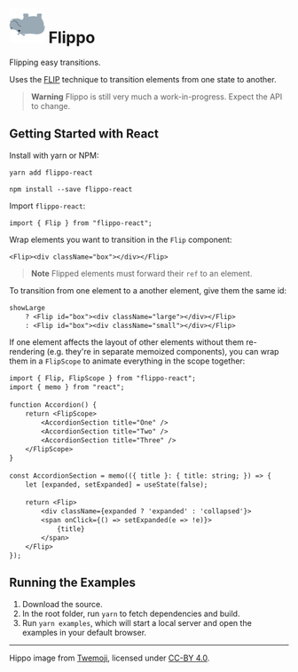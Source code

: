 # ![upside down hippo](/assets/hippo.svg) Flippo
Flipping easy transitions.

Uses the [FLIP](https://aerotwist.com/blog/flip-your-animations/) technique to transition elements from one state to another.

> **Warning**
> Flippo is still very much a work-in-progress. Expect the API to change.

## Getting Started with React
Install with yarn or NPM:
```
yarn add flippo-react
```
```
npm install --save flippo-react
```

Import `flippo-react`:
```tsx
import { Flip } from "flippo-react";
```

Wrap elements you want to transition in the `Flip` component:
```tsx
<Flip><div className="box"></div></Flip>
```

> **Note**
> Flipped elements must forward their `ref` to an element.

To transition from one element to a another element, give them the same id:
```tsx
showLarge
    ? <Flip id="box"><div className="large"></div></Flip>
    : <Flip id="box"><div className="small"></div></Flip>
```

If one element affects the layout of other elements without them re-rendering (e.g. they're in separate memoized components), you can wrap them in a `FlipScope` to animate everything in the scope together:
```tsx
import { Flip, FlipScope } from "flippo-react";
import { memo } from "react";

function Accordion() {
    return <FlipScope>
        <AccordionSection title="One" />
        <AccordionSection title="Two" />
        <AccordionSection title="Three" />
    </FlipScope>
}

const AccordionSection = memo(({ title }: { title: string; }) => {
    let [expanded, setExpanded] = useState(false);

    return <Flip>
        <div className={expanded ? 'expanded' : 'collapsed'}>
        <span onClick={() => setExpanded(e => !e)}>
            {title}
        </span>
    </Flip>
});
```

## Running the Examples
1. Download the source.
2. In the root folder, run `yarn` to fetch dependencies and build.
3. Run `yarn examples`, which will start a local server and open the examples in your default browser.

---
Hippo image from [Twemoji](https://github.com/twitter/twemoji), licensed under [CC-BY 4.0](https://creativecommons.org/licenses/by/4.0/).
